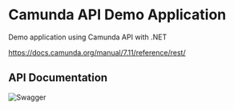 # Camunda API Demo Application

Demo application using Camunda API with .NET 

<https://docs.camunda.org/manual/7.11/reference/rest/>


## API Documentation
![Swagger](https://github.com/FrederikBA/CamundaApiDemo/blob/main/docs/swagger.png)

